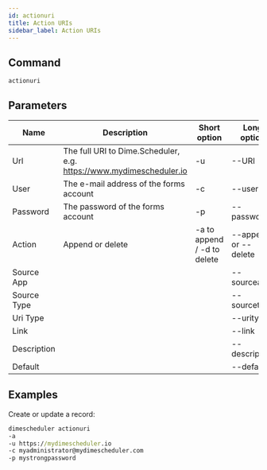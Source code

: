 ```yaml
---
id: actionuri
title: Action URIs
sidebar_label: Action URIs
---
```


## Command 

`actionuri`

## Parameters

| Name | Description |Short option | Long option
| --- | --- | --- | --- |
| Url | The full URI to Dime.Scheduler, e.g. https://www.mydimescheduler.io |-u | --URI |
| User | The e-mail address of the forms account | -c | --user |
| Password | The password of the forms account | -p | --password 
| Action | Append or delete | -a to append / -d to delete | --append or --delete |
| Source App | | |--sourceapp|
| Source Type | | |--sourcetype|
| Uri Type | | |--uritype|
| Link  | | |--link|
| Description | | |--description|
| Default| | |--default|

## Examples

Create or update a record:

```cmd
dimescheduler actionuri
-a
-u https://mydimescheduler.io
-c myadministrator@mydimescheduler.com
-p mystrongpassword
```